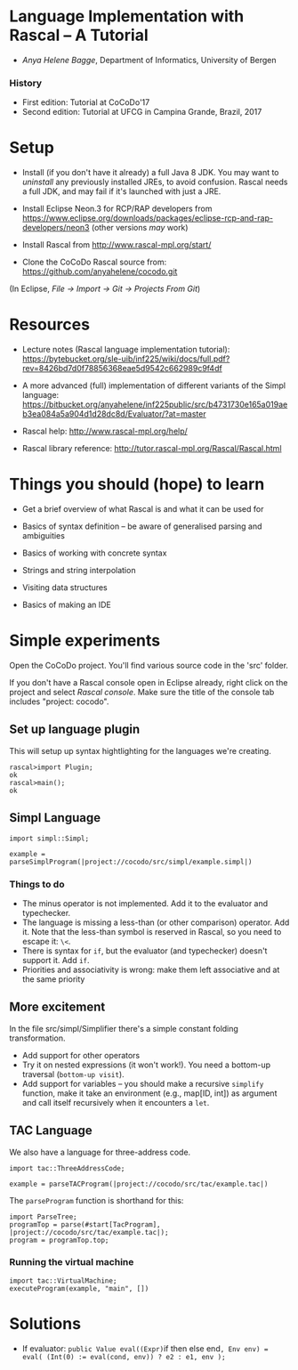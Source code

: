 # Language Implementation with Rascal – A Tutorial

* *Anya Helene Bagge*, Department of Informatics, University of Bergen

### History
* First edition: Tutorial at CoCoDo'17
* Second edition: Tutorial at UFCG in Campina Grande, Brazil, 2017

# Setup

* Install (if you don't have it already) a full Java 8 JDK. You may want to *uninstall* any previously installed JREs, to avoid confusion. Rascal needs a full JDK, and may fail if it's launched with just a JRE.

* Install Eclipse Neon.3 for RCP/RAP developers from https://www.eclipse.org/downloads/packages/eclipse-rcp-and-rap-developers/neon3 (other versions *may* work)

* Install Rascal from http://www.rascal-mpl.org/start/

* Clone the CoCoDo Rascal source from: https://github.com/anyahelene/cocodo.git

(In Eclipse, *File → Import → Git → Projects From Git*)

# Resources

* Lecture notes (Rascal language implementation tutorial): https://bytebucket.org/sle-uib/inf225/wiki/docs/full.pdf?rev=8426bd7d0f78856368eae5d9542c662989c9f4df

* A more advanced (full) implementation of different variants of the Simpl language: https://bitbucket.org/anyahelene/inf225public/src/b4731730e165a019aeb3ea084a5a904d1d28dc8d/Evaluator/?at=master

* Rascal help: http://www.rascal-mpl.org/help/

* Rascal library reference: http://tutor.rascal-mpl.org/Rascal/Rascal.html

# Things you should (hope) to learn

* Get a brief overview of what Rascal is and what it can be used for

* Basics of syntax definition – be aware of generalised parsing and ambiguities

* Basics of working with concrete syntax

* Strings and string interpolation

* Visiting data structures

* Basics of making an IDE

# Simple experiments
Open the CoCoDo project. You'll find various source code in the 'src' folder.

If you don't have a Rascal console open in Eclipse already, right click on the project and select *Rascal console*. Make sure the title of the console tab includes "project: cocodo".


## Set up language plugin
This will setup up syntax hightlighting for the languages we're creating.

```
rascal>import Plugin;
ok
rascal>main();
ok
```

## Simpl Language
```
import simpl::Simpl;
```

```
example = parseSimplProgram(|project://cocodo/src/simpl/example.simpl|)
```



### Things to do

* The minus operator is not implemented. Add it to the evaluator and typechecker.
* The language is missing a less-than (or other comparison) operator. Add it. Note that the less-than symbol is reserved in Rascal, so you need to escape it: `\<`.
* There is syntax for `if`, but the evaluator (and typechecker) doesn't support it. Add `if`. 
* Priorities and associativity is wrong: make them left associative and at the same priority


## More excitement
In the file src/simpl/Simplifier there's a simple constant folding transformation.

* Add support for other operators
* Try it on nested expressions (it won't work!). You need a bottom-up traversal (`bottom-up visit`).
* Add support for variables – you should make a recursive `simplify` function, make it take an environment (e.g., map[ID, int]) as argument and call itself recursively when it encounters a `let`.

 
## TAC Language
We also have a language for three-address code.


```
import tac::ThreeAddressCode;
```

```
example = parseTACProgram(|project://cocodo/src/tac/example.tac|)
```


The `parseProgram` function is shorthand for this:
```
import ParseTree;
programTop = parse(#start[TacProgram], |project://cocodo/src/tac/example.tac|);
program = programTop.top;
```


### Running the virtual machine
```
import tac::VirtualMachine;
executeProgram(example, "main", [])
```


# Solutions

* If evaluator: `public Value eval((Expr)`if <Expr cond> then <Expr e1> else <Expr e2> end`, Env env)
	= eval( (Int(0) := eval(cond, env)) ? e2 : e1, env );
`
